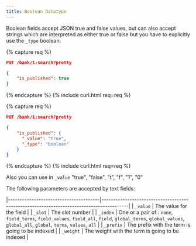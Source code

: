 ```yaml
---
title: Boolean Datatype
---
```


Boolean fields accept JSON true and false values, but can also accept strings which are interpreted as either true or false but you have to explicitly use the `_type` boolean:

{% capture req %}

```json
PUT /bank/1:search?pretty

{
    "is_published": true
}
```
{% endcapture %}
{% include curl.html req=req %}

{% capture req %}

```json
PUT /bank/1:search?pretty

{
    "is_published": {
      "_value": "true",
      "_type": "boolean"
    }
}
```
{% endcapture %}
{% include curl.html req=req %}

Also you can use in `_value` "true", "false", "t", "f", "1", "0"

The following parameters are accepted by text fields:

|---------------------------------------|-----------------------------------------------------------------------------------------|
| `_value`                              | The value for the field                                                                 |
| `_slot`                               | The slot number                                                                         |
| `_index`                              | One or a pair of : `none`, `field_terms`, `field_values`, `field_all`, `field`, `global_terms`, `global_values`, `global_all`, `global`, `terms`, `values`, `all`      |
| `_prefix`                             | The prefix with the term is going to be indexed     |
| `_weight`                             | The weight with the term is going to be indexed     |